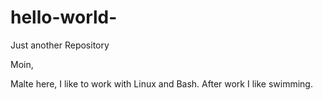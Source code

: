 # hello-world-
Just another Repository 

Moin,

Malte here, I like to work with Linux and Bash. After work I like swimming. 

